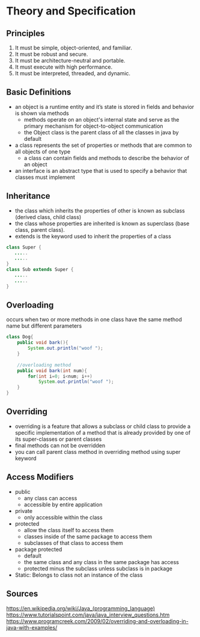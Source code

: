 # Theory and Specification

## Principles

1. It must be simple, object-oriented, and familiar.
2. It must be robust and secure.
3. It must be architecture-neutral and portable.
4. It must execute with high performance.
5. It must be interpreted, threaded, and dynamic.

## Basic Definitions

* an object is a runtime entity and it’s state is stored in fields and behavior is shown via methods
  * methods operate on an object's internal state and serve as the primary mechanism for object-to-object communication
  * the Object class is the parent class of all the classes in java by default
* a class represents the set of properties or methods that are common to all objects of one type
  * a class can contain fields and methods to describe the behavior of an object
* an interface is an abstract type that is used to specify a behavior that classes must implement

## Inheritance

* the class which inherits the properties of other is known as subclass (derived class, child class) 
* the class whose properties are inherited is known as superclass (base class, parent class).
* extends is the keyword used to inherit the properties of a class
```java
class Super {
   .....
   .....
}
class Sub extends Super {
   .....
   .....
}
```

## Overloading

occurs when two or more methods in one class have the same method name but different parameters

```java
class Dog{
    public void bark(){
        System.out.println("woof ");
    }
 
    //overloading method
    public void bark(int num){
        for(int i=0; i<num; i++)
            System.out.println("woof ");
    }
}
```

## Overriding

* overriding is a feature that allows a subclass or child class to provide a specific implementation of a method that is already provided by one of its super-classes or parent classes
* final methods can not be overridden
* you can call parent class method in overriding method using super keyword

## Access Modifiers

* public
  * any class can access
  * accessible by entire application
* private
  * only accessible within the class
* protected
  * allow the class itself to access them
  * classes inside of the same package to access them
  * subclasses of that class to access them
* package protected
  * default
  * the same class and any class in the same package has access
  * protected minus the subclass unless subclass is in package
* Static: Belongs to class not an instance of the class

## Sources

https://en.wikipedia.org/wiki/Java_(programming_language)
https://www.tutorialspoint.com/java/java_interview_questions.htm
https://www.programcreek.com/2009/02/overriding-and-overloading-in-java-with-examples/

